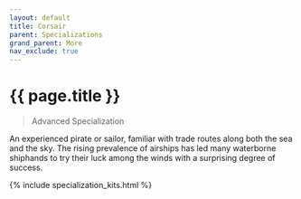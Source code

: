 ```yaml
---
layout: default
title: Corsair
parent: Specializations
grand_parent: More
nav_exclude: true
---
```


# {{ page.title }}

> Advanced Specialization

An experienced pirate or sailor, familiar with trade routes along both the sea and the sky. The rising prevalence of airships has led many waterborne shiphands to try their luck among the winds with a surprising degree of success. 

{% include specialization_kits.html %}